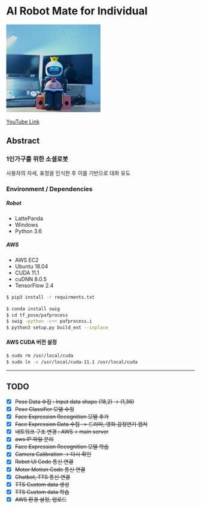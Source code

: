 # AI Robot Mate for Individual
<img width="50%" src="./ARoMI_image.jpg"/>

[YouTube Link](https://www.youtube.com/watch?v=1IyeR2p0NHo) 

## Abstract

### 1인가구를 위한 소셜로봇

사용자의 자세, 표정을 인식한 후 이를 기반으로 대화 유도

### Environment / Dependencies
##### Robot
- LattePanda
- Windows
- Python 3.6

##### AWS
- AWS EC2
- Ubuntu 18.04
- CUDA 11.1
- cuDNN 8.0.5
- TensorFlow 2.4

```bash
$ pip3 install -r requirments.txt
```
```bash
$ conda install swig
$ cd tf_pose/pafprocess
$ swig -python -c++ pafprocess.i
$ python3 setup.py build_ext --inplace
```

#### AWS CUDA 버전 설정
```bash
$ sudo rm /usr/local/cuda
$ sudo ln -s /usr/local/cuda-11.1 /usr/local/cuda
```

---
## TODO
- [x] ~~Pose Data 수집 : Input data shape (18,2) -> (1,36)~~
- [x] ~~Pose Classifier 모델 수정~~
- [x] ~~Face Expression Recognition 모델 추가~~
- [x] ~~Face Expression Data 수집 -> 드라마, 영화 감정연기 캡쳐~~
- [x] ~~네트워크 구조 변경 : AWS-> main server~~
- [x] ~~aws IP 파일 분리~~
- [x] ~~Face Expression Recognition 모델 학습~~
- [x] ~~Camera Calibration -> 다시 확인~~
- [x] ~~Robot UI Code 통신 연결~~
- [x] ~~Motor Motion Code 통신 연결~~
- [x] ~~Chatbot, TTS 통신 연결~~
- [x] ~~TTS Custom data 생성~~
- [x] ~~TTS Custom data 학습~~
- [x] ~~AWS 환경 설정, 업로드~~